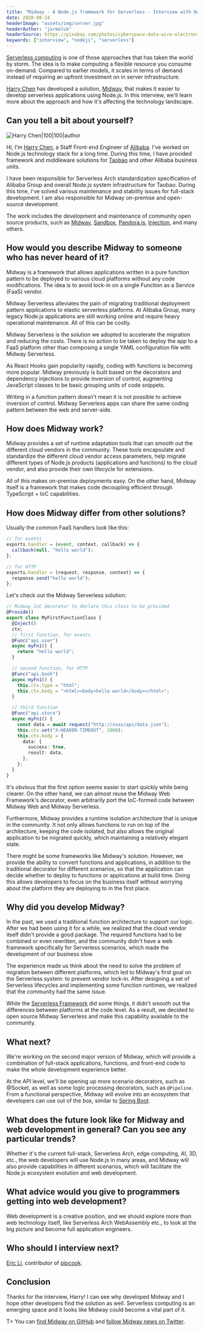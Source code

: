 ```yaml
---
title: "Midway - A Node.js framework for Serverless - Interview with Harry Chen"
date: 2020-08-24
headerImage: "assets/img/server.jpg"
headerAuthor: "jarmoluk"
headerSource: https://pixabay.com/photos/cyberspace-data-wire-electronic-2784907/
keywords: ["interview", "nodejs", "serverless"]
---
```


[Serverless computing](https://en.wikipedia.org/wiki/Serverless_computing) is one of those approaches that has taken the world by storm. The idea is to make computing a flexible resource you consume on-demand. Compared to earlier models, it scales in terms of demand instead of requiring an upfront investment on in server infrastructure.

[Harry Chen](https://twitter.com/czy88840616) has developed a solution, [Midway](https://github.com/midwayjs/midway), that makes it easier to develop serverless applications using Node.js. In this interview, we'll learn more about the approach and how it's affecting the technology landscape.

## Can you tell a bit about yourself?

![Harry Chen|100|100|author](https://avatars2.githubusercontent.com/u/418820?s=460&v=4)

Hi, I'm [Harry Chen](https://github.com/czy88840616), a Staff Front-end Engineer of [Alibaba](https://www.alibabagroup.com/en/global/home). I've worked on Node.js technology stack for a long time. During this time, I have provided framework and middleware solutions for [Taobao](https://www.crunchbase.com/organization/taobao) and other Alibaba business units.

I have been responsible for Serverless Arch standardization specification of Alibaba Group and overall Node.js system infrastructure for Taobao. During this time, I've solved various maintenance and stability issues for full-stack development. I am also responsible for Midway on-premise and open-source development.

The work includes the development and maintenance of community open source products, such as [Midway](https://github.com/midwayjs/midway), [Sandbox](https://github.com/midwayjs/sandbox-docker), [Pandora.js](https://github.com/midwayjs/pandora), [Injection](https://github.com/midwayjs/injection), and many others.

## How would you describe Midway to someone who has never heard of it?

Midway is a framework that allows applications written in a pure function pattern to be deployed to various cloud platforms without any code modifications. The idea is to avoid lock-in on a single Function as a Service (FaaS) vendor.

Midway Serverless alleviates the pain of migrating traditional deployment pattern applications to elastic serverless platforms. At Alibaba Group, many legacy Node.js applications are still working online and require heavy operational maintenance. All of this can be costly.

Midway Serverless is the solution we adopted to accelerate the migration and reducing the costs. There is no action to be taken to deploy the app to a FaaS platform other than composing a single YAML configuration file with Midway Serverless.

As React Hooks gain popularity rapidly, coding with functions is becoming more popular. Midway previously is built based on the decorators and dependency injections to provide inversion of control, augmenting JavaScript classes to be basic grouping units of code snippets.

Writing in a function pattern doesn't mean it is not possible to achieve inversion of control. Midway Serverless apps can share the same coding pattern between the web and server-side.

## How does Midway work?

Midway provides a set of runtime adaptation tools that can smooth out the different cloud vendors in the community. These tools encapsulate and standardize the different cloud vendor access parameters, help migrate different types of Node.js products (applications and functions) to the cloud vendor, and also provide their own lifecycle for extensions.

All of this makes on-premise deployments easy. On the other hand, Midway itself is a framework that makes code decoupling efficient through TypeScript + IoC capabilities.

## How does Midway differ from other solutions?

Usually the common FaaS handlers look like this:

```javascript
// for events
exports.handler = (event, context, callback) => {
  callback(null, "hello world");
};

// for HTTP
exports.handler = (request, response, context) => {
  response.send("hello world");
};
```

Let's check out the Midway Serverless solution:

```typescript
// Midway IoC decorator to declare this class to be provided
@Provide()
export class MyFirstFunctionClass {
  @Inject()
  ctx;
  // first function, for events
  @Func("api.user")
  async myFn1() {
    return "hello world";
  }

  // second function, for HTTP
  @Func("api.book")
  async myFn1() {
    this.ctx.type = "html";
    this.ctx.body = "<html><body>hello world</body></html>";
  }

  // third function
  @Func("api.store")
  async myFn1() {
    const data = await request("http://xxxx/api/data.json");
    this.ctx.set("X-HEADER-TIMEOUT", 2000);
    this.ctx.body = {
      data: {
        success: true,
        result: data,
      },
    };
  }
}
```

It's obvious that the first option seems easier to start quickly while being clearer. On the other hand, we can almost reuse the Midway Web Framework's decorator, even arbitrarily port the IoC-formed code between Midway Web and Midway Serverless.

Furthermore, Midway provides a runtime isolation architecture that is unique in the community. It not only allows functions to run on top of the architecture, keeping the code isolated, but also allows the original application to be migrated quickly, which maintaining a relatively elegant state.

There might be some frameworks like Midway's solution. However, we provide the ability to convert functions and applications, in addition to the traditional decorator for different scenarios, so that the application can decide whether to deploy to functions or applications at build time. Doing this allows developers to focus on the business itself without worrying about the platform they are deploying to in the first place.

## Why did you develop Midway?

In the past, we used a traditional function architecture to support our logic. After we had been using it for a while, we realized that the cloud vendor itself didn't provide a good package. The required functions had to be combined or even rewritten, and the community didn't have a web framework specifically for Serverless scenarios, which made the development of our business slow.

The experience made us think about the need to solve the problem of migration between different platforms, which led to Midway's first goal on the Serverless system: to prevent vendor lock-in. After designing a set of Serverless lifecycles and implementing some function runtimes, we realized that the community had the same issue.

While the [Serverless Framework](https://www.serverless.com/) did some things, it didn't smooth out the differences between platforms at the code level. As a result, we decided to open source Midway Serverless and make this capability available to the community.

## What next?

We're working on the second major version of Midway, which will provide a combination of full-stack applications, functions, and front-end code to make the whole development experience better.

At the API level, we'll be opening up more scenario decorators, such as @Socket, as well as some logic processing decorators, such as `@Pipeline`. From a functional perspective, Midway will evolve into an ecosystem that developers can use out of the box, similar to [Spring Boot](https://spring.io/projects/spring-boot).

## What does the future look like for Midway and web development in general? Can you see any particular trends?

Whether it's the current full-stack, Serverless Arch, edge computing, AI, 3D, etc., the web developers will use Node.js in many areas, and Midway will also provide capabilities in different scenarios, which will facilitate the Node.js ecosystem evolution and web development.

## What advice would you give to programmers getting into web development?

Web development is a creative position, and we should explore more than web technology itself, like Serverless Arch WebAssembly etc., to look at the big picture and become full application engineers.

## Who should I interview next?

[Eric Li](https://github.com/WenheLI), contributor of [pipcook](https://github.com/alibaba/pipcook).

## Conclusion

Thanks for the interview, Harry! I can see why developed Midway and I hope other developers find the solution as well. Serverless computing is an emerging space and it looks like Midway could become a vital part of it.

T> You can [find Midway on GitHub](https://github.com/midwayjs/midway) and [follow Midway news on Twitter](https://twitter.com/js_midway).

